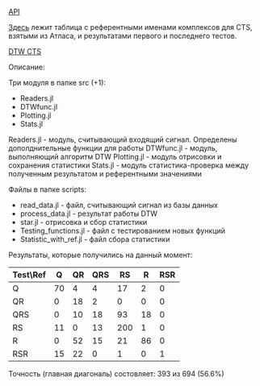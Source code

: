 [API](https://docs.google.com/document/d/15S-l3xFYkZzDPjWqhdg8-dzoC4kjOaoLgrXlObL3mHI/edit)

[Здесь](https://docs.google.com/spreadsheets/d/1XD9cMNXDkx_SQkhQfctSiTL_ooMIVG1hnuiRw8Ysd_Q/edit?usp=sharing) лежит таблица с референтными именами комплексов для CTS, взятыми из Атласа, и результатами первого и последнего тестов.

[DTW CTS](https://docs.google.com/spreadsheets/d/16_rrhj5hArVJwm8eLntaSSrybjEHx4Ql2goQJncBXg0/edit?gid=305734201#gid=305734201)

Описание:

Три модуля в папке src (+1):
- Readers.jl
- DTWfunc.jl
- Plotting.jl
- Stats.jl

Readers.jl - модуль, считывающий входящий сигнал. Определены дополднительные функции для работы
DTWfunc.jl - модуль, выполняющий алгоритм DTW
Plotting.jl - модуль отрисовки и сохранения статистики 
Stats.jl - модуль статистика-проверка между полученным результатом и референтными значениями

Файлы в папке scripts:
- read_data.jl - файл, считывающий сигнал из базы данных
- process_data.jl - результат работы DTW
- star.jl - отрисовка и сбор статистики
- Testing_functions.jl - файл с тестированием новых функций
- Statistic_with_ref.jl - файл сбора статистики

Результаты, которые получились на данный момент:


|Test\Ref|Q|QR|QRS|RS|R|RSR|
| ------------- | ------------- | -------- | ------------- | ------------- | -------- | -------- |
|Q|70|4|4|17|2|0|
|QR|0|18|2|0|0|0|
|QRS|0|10|18|93|18|0|
|RS|11|0|13|200|1|0|
|R|0|52|15|21|86|0|
|RSR|15|22|0|1|0|1|

Точность (главная диагональ) состовляет: 393 из 694 (56.6%)


